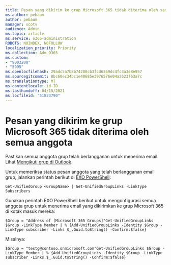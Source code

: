 ```yaml
---
title: Pesan yang dikirim ke grup Microsoft 365 tidak diterima oleh semua anggota
ms.author: pebaum
author: pebaum
manager: scotv
audience: Admin
ms.topic: article
ms.service: o365-administration
ROBOTS: NOINDEX, NOFOLLOW
localization_priority: Priority
ms.collection: Adm_O365
ms.custom:
- "9003200"
- "5995"
ms.openlocfilehash: 29adc5a7b8b74280cb3fcd6369dc4fc3a3e8e957
ms.sourcegitcommit: 8bc60ec34bc1e40685e3976576e04a2623f63a7c
ms.translationtype: MT
ms.contentlocale: id-ID
ms.lasthandoff: 04/15/2021
ms.locfileid: "51823790"
---
```

# <a name="messages-sent-to-a-microsoft-365-group-are-not-received-by-all-members"></a>Pesan yang dikirim ke grup Microsoft 365 tidak diterima oleh semua anggota

Pastikan semua anggota grup telah berlangganan untuk menerima email. Lihat [Mengikuti grup di Outlook](https://support.microsoft.com/office/e147fc19-f548-4cd2-834f-80c6235b7c36).  

Untuk memeriksa status pesan anggota yang telah berlangganan email grup, jalankan perintah berikut di [EXO PowerShell](https://docs.microsoft.com/powershell/exchange/connect-to-exchange-online-powershell?view=exchange-ps&preserve-view=true):

`Get-UnifiedGroup <GroupName> | Get-UnifiedGroupLinks -LinkType Subscribers`

Gunakan perintah EXO PowerShell berikut untuk mengonfigurasi semua anggota grup untuk menerima email yang dikirimkan ke grup Microsoft 365 di kotak masuk mereka:

`$Group = "Address of [Microsoft 365 Groups]"Get-UnifiedGroupLinks $Group -LinkType Member | % {Add-UnifiedGroupLinks -Identity $Group -LinkType subscriber -Links $_.Guid.toString() -Confirm:$false}`

Misalnya:

`$Group = "testg@contoso.onmicrosoft.com"Get-UnifiedGroupLinks $Group -LinkType Member | % {Add-UnifiedGroupLinks -Identity $Group -LinkType subscriber -Links $_.Guid.toString() -Confirm:$false}`